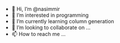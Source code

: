 - 👋 Hi, I’m @nasimmir
- 👀 I’m interested in programming
- 🌱 I’m currently learning column generation
- 💞️ I’m looking to collaborate on ...
- 📫 How to reach me ...

<!---
nasimmir/nasimmir is a ✨ special ✨ repository because its `README.md` (this file) appears on your GitHub profile.
You can click the Preview link to take a look at your changes.
--->
